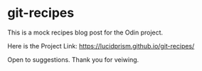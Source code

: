 # git-recipes

This is a mock recipes blog post for the Odin project.

Here is the Project Link: https://lucidprism.github.io/git-recipes/

Open to suggestions. Thank you for veiwing.